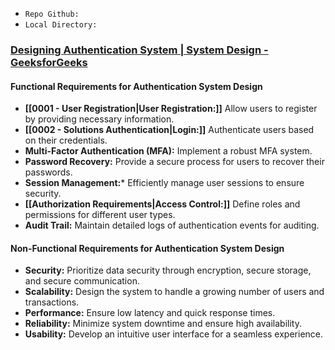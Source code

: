 - `Repo Github:`
- `Local Directory:`

### [Designing Authentication System | System Design - GeeksforGeeks](https://www.geeksforgeeks.org/system-design/designing-authentication-system-system-design/#1-requirements-gathering-for-authentication-system-design)
#### Functional Requirements for Authentication System Design

- **[[0001 - User Registration|User Registration:]]** Allow users to register by providing necessary information.
- **[[0002 - Solutions Authentication|Login:]]** Authenticate users based on their credentials.
- **Multi-Factor Authentication (MFA):** Implement a robust MFA system.
- **Password Recovery:** Provide a secure process for users to recover their passwords.
- **Session Management:*** Efficiently manage user sessions to ensure security.
- **[[Authorization Requirements|Access Control:]]** Define roles and permissions for different user types.
- **Audit Trail:** Maintain detailed logs of authentication events for auditing.

#### Non-Functional Requirements for Authentication System Design
- **Security:** Prioritize data security through encryption, secure storage, and secure communication.
- **Scalability:** Design the system to handle a growing number of users and transactions.
- **Performance:** Ensure low latency and quick response times.
- **Reliability:** Minimize system downtime and ensure high availability.
- **Usability:** Develop an intuitive user interface for a seamless experience.

